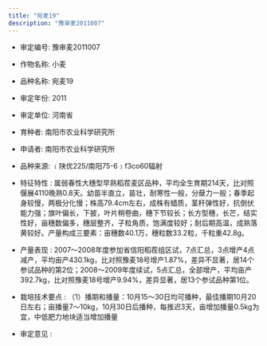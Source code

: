 ```yaml
---
title: "宛麦19"
description: "豫审麦2011007"
---
```

* 审定编号:  豫审麦2011007

*  作物名称:  小麦

*  品种名称:  宛麦19

*  审定年份:  2011

*  审定单位:  河南省

* 育种者:  南阳市农业科学研究所

*  申请者:  南阳市农业科学研究所

*  品种来源:  ﹙陕优225/南阳75-6﹚f3co60辐射

*  特征特性 : 
属弱春性大穗型早熟稻茬麦区品种，平均全生育期214天，比对照偃展4110晚熟0.8天。幼苗半直立，苗壮，耐寒性一般，分蘖力一般；春季起身较慢，两极分化慢；株高79.4cm左右，成株有蜡质，茎秆弹性好，抗倒伏能力强；旗叶偏长，下披，叶片稍卷曲，穗下节较长；长方型穗，长芒，结实性好，亩穗数偏多，穗层整齐，子粒角质，饱满度较好；耐后期高温，成熟落黄较好。产量构成三要素：亩穗数40.1万，穗粒数33.2粒，千粒重42.8g。
 
*  产量表现 : 
2007～2008年度参加省信阳稻茬组区试，7点汇总，3点增产4点减产，平均亩产430.1kg，比对照豫麦18号增产1.87%，差异不显著，居14个参试品种的第2位；2008～2009年度续试，5点汇总，全部增产，平均亩产392.7kg，比对照豫麦18号增产9.94%，差异显著，居13个参试品种第1位。

*  栽培技术要点 : 
（1）播期和播量：10月15～30日均可播种，最佳播期10月20日左右；亩播量7～10kg，10月30日后播种，每推迟3天，亩增加播量0.5kg为宜，中低肥力地块适当增加播量

*  审定意见 : 

